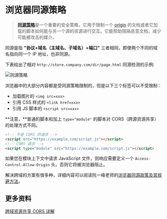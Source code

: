 # 浏览器同源策略

> [**同源策略**](https://developer.mozilla.org/en-US/docs/Web/Security/Same-origin_policy)是一个重要的安全策略，它用于限制一个 [origin](https://developer.mozilla.org/zh-CN/docs/Glossary/Origin) 的文档或者它加载的脚本如何能与另一个源的资源进行交互。它能帮助阻隔恶意文档，减少可能被攻击的媒介。

同源是指 **"协议+域名（主域名、子域名）+端口"** 三者相同，即便两个不同的域名指向同一个 IP 地址，也非同源。

下表给出了相对 `http://store.company.com/dir/page.html` 同源检测的示例:

![同源策略](https://upload-images.jianshu.io/upload_images/18281896-9a5923912b7532fc.png?imageMogr2/auto-orient/strip%7CimageView2/2/w/1240)

浏览器中的大部分内容都是受同源策略限制的，但是以下三个标签可以不受限制：

- 加载图片的 `<img src=xxx>`
- 引用 CSS 样式的 `<link href=xxx>`
- 引用 JS 脚本的 `<script src=xxx>`

**注意，**普通的脚本和加上 `type="module"` 的脚本对 CORS（跨源资源共享）的处理方式不同。

```html
<!-- 不是 CORS 的请求 -->
<script src="https://example.com/script.js"></script>
<!-- CORS 请求 -->
<script type="module" src="https://example.com/script.js"></script>
```

如果您在模块上下文中请求 JavaScript 文件，则响应需要定义一个 `Access-Control-Allow-Origin` 头，否则它将被浏览器阻止。

解决跨域的方案有很多种，详细内容可以阅读阮一峰老师的[浏览器同源政策及其规避方法](http://www.ruanyifeng.com/blog/2016/04/same-origin-policy.html)。

## 更多资料

[跨域资源共享 CORS 详解](http://www.ruanyifeng.com/blog/2016/04/cors.html)
